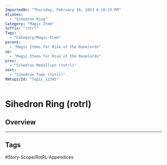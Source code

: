 ```yaml
---
ImportedOn: "Thursday, February 16, 2023 6:10:23 PM"
Aliases:
  - "Sihedron Ring"
Category: "Magic Item"
Suffix: "rotrl"
Tags:
  - "Category/Magic-Item"
parent:
  - "Magic Items for Rise of the Runelords"
up:
  - "Magic Items for Rise of the Runelords"
prev:
  - "Sihedron Medallion (rotrl)"
next:
  - "Sihedron Tome (rotrl)"
RWtopicId: "Topic_12345"
---
```

# Sihedron Ring (rotrl)
## Overview

---
## Tags
#Story-Scope/RotRL-Appendices


